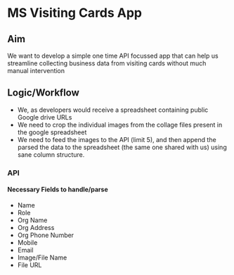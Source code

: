 # MS Visiting Cards App

## Aim
We want to develop a simple one time API focussed app that can help us streamline collecting business data from visiting cards without much manual intervention

## Logic/Workflow

- We, as developers would receive a spreadsheet containing public Google drive URLs
- We need to crop the individual images from the collage files present in the google spreadsheet
- We need to feed the images to the API (limit 5), and then append the parsed the data to the spreadsheet (the same one shared with us) using sane column structure.

### API

#### Necessary Fields to handle/parse

- Name
- Role
- Org Name
- Org Address
- Org Phone Number
- Mobile
- Email
- Image/File Name
- File URL
